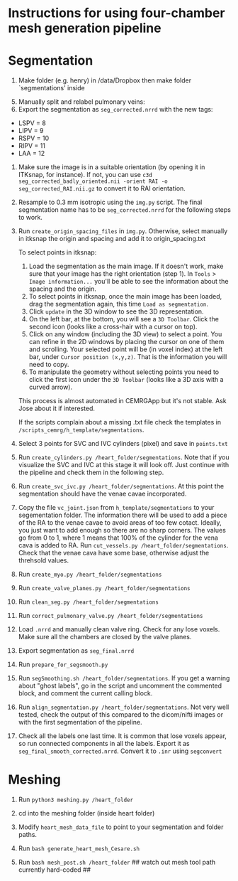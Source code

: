 Instructions for using four-chamber mesh generation pipeline
=========================================================================================================

Segmentation
=========================================================================================================
1) Make folder (e.g. henry) in /data/Dropbox then make folder `segmentations' inside
<!-- 2) Copy `points.txt`, `labels.txt`, `origin_spacing.txt` and `origin_spacing_labels.txt` templates into `segmentations` folder (currently in `h_templates` folder) -->
5) Manually split and relabel pulmonary veins:
6) Export the segmentation as `seg_corrected.nrrd` with the new tags:
- LSPV = 8
- LIPV = 9
- RSPV = 10
- RIPV = 11
- LAA = 12
1) Make sure the image is in a suitable orientation (by opening it in ITKsnap, for instance). If not, you can use `c3d seg_corrected_badly_oriented.nii -orient RAI -o seg_corrected_RAI.nii.gz` to convert it to RAI orientation.
5) Resample to 0.3 mm isotropic using the `img.py` script. The final segmentation name has to be `seg_corrected.nrrd` for the following steps to work.

6) Run `create_origin_spacing_files` in `img.py`. Otherwise, select manually in itksnap the origin and spacing and add it to origin_spacing.txt

	To select points in itksnap:
	
	1) Load the segmentation as the main image. If it doesn't work, make sure that your image has the right orientation (step 1). 
	In `Tools` > `Image information...` you'll be able to see the information about the spacing and the origin.
	2) To select points in itksnap, once the main image has been loaded, drag the segmentation again, this time `Load as segmentation`. 
	3) Click `update` in the 3D window to see the 3D representation.
	4) On the left bar, at the bottom, you will see a `3D Toolbar`. Click the second icon (looks like a cross-hair with a cursor on top).
	5) Click on any window (including the 3D view) to select a point. You can refine in the 2D windows by placing the cursor on one of them and scrolling. Your selected point will be (in voxel index) at the left bar, under `Cursor position (x,y,z)`. That is the information you will need to copy.
	6) To manipulate the geometry without selecting points you need to click the first icon under the `3D Toolbar` (looks like a 3D axis with a curved arrow).

	This process is almost automated in CEMRGApp but it's not stable. Ask Jose about it if interested.

	If the scripts complain about a missing .txt file check the templates in `/scripts_cemrg/h_template/segmentations`.

9) Select 3 points for SVC and IVC cylinders (pixel) and save in `points.txt`

11) Run `create_cylinders.py /heart_folder/segmentations`. Note that if you visualize the SVC and IVC at this stage it will look off. Just continue with the pipeline and check them in the following step.

12) Run `create_svc_ivc.py /heart_folder/segmentations`. At this point the segmentation should have the venae cavae incorporated.

1) Copy the file `vc_joint.json` from `h_template/segmentations` to your segementation folder. The information there will be used to add a piece of the RA to the venae cavae to avoid areas of too few cotact. Ideally, you just want to add enough so there are no sharp corners. The values go from 0 to 1, where 1 means that 100% of the cylinder for the vena cava is added to RA. Run `cut_vessels.py /heart_folder/segmentations`. Check that the venae cava have some base, otherwise adjust the threhsold values. 

17) Run `create_myo.py /heart_folder/segmentations`

19) Run `create_valve_planes.py /heart_folder/segmentations`

20) Run `clean_seg.py /heart_folder/segmentations`

21) Run `correct_pulmonary_valve.py /heart_folder/segmentations`

21) Load `.nrrd` and manually clean valve ring. Check for any lose voxels. Make sure all the chambers are closed by the valve planes.
22) Export segmentation as `seg_final.nrrd`

23) Run `prepare_for_segsmooth.py`

23) Run `segSmoothing.sh /heart_folder/segmentations`. If you get a warning about "ghost labels", go in the script and uncomment the commented block, and comment the current calling block.

24) Run `align_segmentation.py /heart_folder/segmentations`. Not very well tested, check the output of this compared to the dicom/nifti images or with the first segmentation of the pipeline.

23) Check all the labels one last time. It is common that lose voxels appear, so run connected components in all the labels. Export it as `seg_final_smooth_corrected.nrrd`. Convert it to `.inr` using `segconvert`

Meshing
=========================================================================================================
1) Run `python3 meshing.py /heart_folder`

2) cd into the meshing folder (inside heart folder)
2) Modify `heart_mesh_data_file` to point to your segmentation and folder paths.
3) Run `bash generate_heart_mesh_Cesare.sh`

4) Run `bash mesh_post.sh /heart_folder` ## watch out mesh tool path currently hard-coded ##














